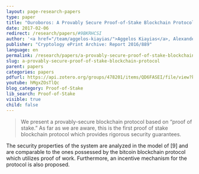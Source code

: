 ```yaml
---
layout: page-research-papers
type: paper
title: "Ouroboros: A Provably Secure Proof-of-Stake Blockchain Protocol"
date: 2017-02-06
redirect: /research/papers/#9BKRHCSI
author: '<a href="/team/aggelos-kiayias/">Aggelos Kiayias</a>, Alexander Russell, <a href="/team/bernardo-david/" class="ajaxload" data-ide="#middle" data-hash="#main">Bernardo David</a>, <a href="/team/roman-oliynykov/" class="ajaxload" data-ide="#middle" data-hash="#main">Roman Oliynykov</a>'
publisher: "Cryptology ePrint Archive: Report 2016/889"
language: en
permalink: /research/papers/a-provably-secure-proof-of-stake-blockchain-protocol/
slug: a-provably-secure-proof-of-stake-blockchain-protocol
parent: papers
categories: papers
pdfurl: https://api.zotero.org/groups/478201/items/QD6FASEI/file/view?key=Qcjdk4erSuUZ8jvAah59Asef
youtube: hMgxZOsTlQc
blog_category: Proof-of-Stake
lib_search: Proof-of-Stake
visible: true
child: false
---
```

<blockquote>We present a provably-secure blockchain protocol based on “proof of stake.” As far as we are aware, this is the first proof of stake blockchain protocol which provides rigorous security guarantees.</blockquote>

The security properties of the system are analyzed in the model of [9] and are comparable to the ones possessed by the bitcoin blockchain protocol which utilizes proof of work. Furthermore, an incentive mechanism for the protocol is also proposed.
